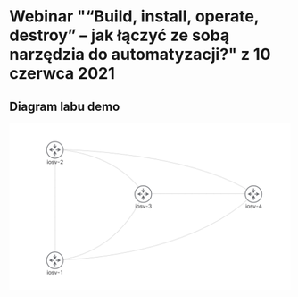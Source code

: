 # Webinar "“Build, install, operate, destroy” – jak łączyć ze sobą narzędzia do automatyzacji?" z 10 czerwca 2021

## Diagram labu demo
![Lab diagram](https://github.com/SzkolaDevNet/WladcySieci/blob/master/Webinary/EIGRP/EIGRP%20Lab%20diagram.png)
